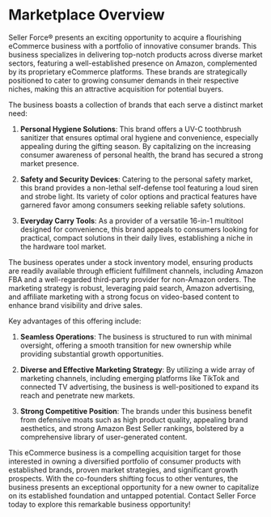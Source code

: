 # Marketplace Overview

Seller Force® presents an exciting opportunity to acquire a flourishing eCommerce business with a portfolio of innovative consumer brands. This business specializes in delivering top-notch products across diverse market sectors, featuring a well-established presence on Amazon, complemented by its proprietary eCommerce platforms. These brands are strategically positioned to cater to growing consumer demands in their respective niches, making this an attractive acquisition for potential buyers.

The business boasts a collection of brands that each serve a distinct market need:

1. **Personal Hygiene Solutions**: This brand offers a UV-C toothbrush sanitizer that ensures optimal oral hygiene and convenience, especially appealing during the gifting season. By capitalizing on the increasing consumer awareness of personal health, the brand has secured a strong market presence.

2. **Safety and Security Devices**: Catering to the personal safety market, this brand provides a non-lethal self-defense tool featuring a loud siren and strobe light. Its variety of color options and practical features have garnered favor among consumers seeking reliable safety solutions.

3. **Everyday Carry Tools**: As a provider of a versatile 16-in-1 multitool designed for convenience, this brand appeals to consumers looking for practical, compact solutions in their daily lives, establishing a niche in the hardware tool market.

The business operates under a stock inventory model, ensuring products are readily available through efficient fulfillment channels, including Amazon FBA and a well-regarded third-party provider for non-Amazon orders. The marketing strategy is robust, leveraging paid search, Amazon advertising, and affiliate marketing with a strong focus on video-based content to enhance brand visibility and drive sales.

Key advantages of this offering include:

1. **Seamless Operations**: The business is structured to run with minimal oversight, offering a smooth transition for new ownership while providing substantial growth opportunities.

2. **Diverse and Effective Marketing Strategy**: By utilizing a wide array of marketing channels, including emerging platforms like TikTok and connected TV advertising, the business is well-positioned to expand its reach and penetrate new markets.

3. **Strong Competitive Position**: The brands under this business benefit from defensive moats such as high product quality, appealing brand aesthetics, and strong Amazon Best Seller rankings, bolstered by a comprehensive library of user-generated content.

This eCommerce business is a compelling acquisition target for those interested in owning a diversified portfolio of consumer products with established brands, proven market strategies, and significant growth prospects. With the co-founders shifting focus to other ventures, the business presents an exceptional opportunity for a new owner to capitalize on its established foundation and untapped potential. Contact Seller Force today to explore this remarkable business opportunity!